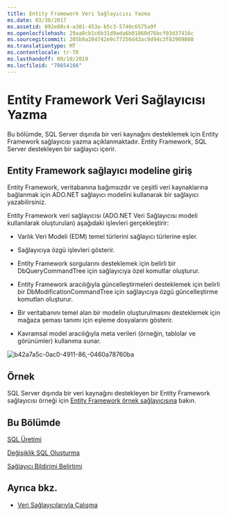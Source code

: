 ```yaml
---
title: Entity Framework Veri Sağlayıcısı Yazma
ms.date: 03/30/2017
ms.assetid: 092e88c4-a301-453a-b5c3-5740c6575a9f
ms.openlocfilehash: 29aa8cb1c6b31d9ada6b01860d76bcf03d37416c
ms.sourcegitcommit: 205b9a204742e9c77256d43ac9d94c3f82909808
ms.translationtype: MT
ms.contentlocale: tr-TR
ms.lasthandoff: 09/10/2019
ms.locfileid: "70854166"
---
```

# <a name="writing-an-entity-framework-data-provider"></a>Entity Framework Veri Sağlayıcısı Yazma
Bu bölümde, SQL Server dışında bir veri kaynağını desteklemek için Entity Framework sağlayıcısı yazma açıklanmaktadır. Entity Framework, SQL Server destekleyen bir sağlayıcı içerir.  
  
## <a name="introducing-the-entity-framework-provider-model"></a>Entity Framework sağlayıcı modeline giriş  
 Entity Framework, veritabanına bağımsızdır ve çeşitli veri kaynaklarına bağlanmak için ADO.NET sağlayıcı modelini kullanarak bir sağlayıcı yazabilirsiniz.  
  
 Entity Framework veri sağlayıcısı (ADO.NET Veri Sağlayıcısı modeli kullanılarak oluşturulan) aşağıdaki işlevleri gerçekleştirir:  
  
- Varlık Veri Modeli (EDM) temel türlerini sağlayıcı türlerine eşler.  
  
- Sağlayıcıya özgü işlevleri gösterir.  
  
- Entity Framework sorgularını desteklemek için belirli bir DbQueryCommandTree için sağlayıcıya özel komutlar oluşturur.  
  
- Entity Framework aracılığıyla güncelleştirmeleri desteklemek için belirli bir DbModificationCommandTree için sağlayıcıya özgü güncelleştirme komutları oluşturur.  
  
- Bir veritabanını temel alan bir modelin oluşturulmasını desteklemek için mağaza şeması tanımı için eşleme dosyalarını gösterir.  
  
- Kavramsal model aracılığıyla meta verileri (örneğin, tablolar ve görünümler) kullanıma sunar.  
  
 ![b42a7a5c&#45;0ac0&#45;4911&#45;86,&#45;0460a78760ba](./media/b42a7a5c-0ac0-4911-86be-0460a78760ba.gif "b42a7a5c-0ac0-4911-86be-0460a78760ba")  
  
## <a name="sample"></a>Örnek  
 SQL Server dışında bir veri kaynağını destekleyen bir Entity Framework sağlayıcısı örneği için [Entity Framework örnek sağlayıcısına](https://code.msdn.microsoft.com/windowsdesktop/Entity-Framework-Sample-6a9801d0) bakın.  
  
## <a name="in-this-section"></a>Bu Bölümde  
 [SQL Üretimi](sql-generation.md)  
  
 [Değişiklik SQL Oluşturma](modification-sql-generation.md)  
  
 [Sağlayıcı Bildirimi Belirtimi](provider-manifest-specification.md)  
  
## <a name="see-also"></a>Ayrıca bkz.

- [Veri Sağlayıcılarıyla Çalışma](working-with-data-providers.md)
